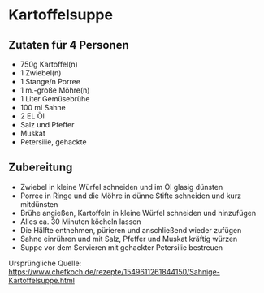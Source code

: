 # Kartoffelsuppe

## Zutaten für 4 Personen
- 750g Kartoffel(n)
- 1 Zwiebel(n)
- 1 Stange/n Porree
- 1 m.-große Möhre(n)
- 1 Liter Gemüsebrühe
- 100 ml Sahne
- 2 EL Öl
- Salz und Pfeffer
- Muskat
- Petersilie, gehackte

## Zubereitung
- Zwiebel in kleine Würfel schneiden und im Öl glasig dünsten
- Porree in Ringe und die Möhre in dünne Stifte schneiden und kurz mitdünsten
- Brühe angießen, Kartoffeln in kleine Würfel schneiden und hinzufügen
- Alles ca. 30 Minuten köcheln lassen
- Die Hälfte entnehmen, pürieren und anschließend wieder zufügen
- Sahne einrühren und mit Salz, Pfeffer und Muskat kräftig würzen
- Suppe vor dem Servieren mit gehackter Petersilie bestreuen

Ursprüngliche Quelle: https://www.chefkoch.de/rezepte/1549611261844150/Sahnige-Kartoffelsuppe.html
